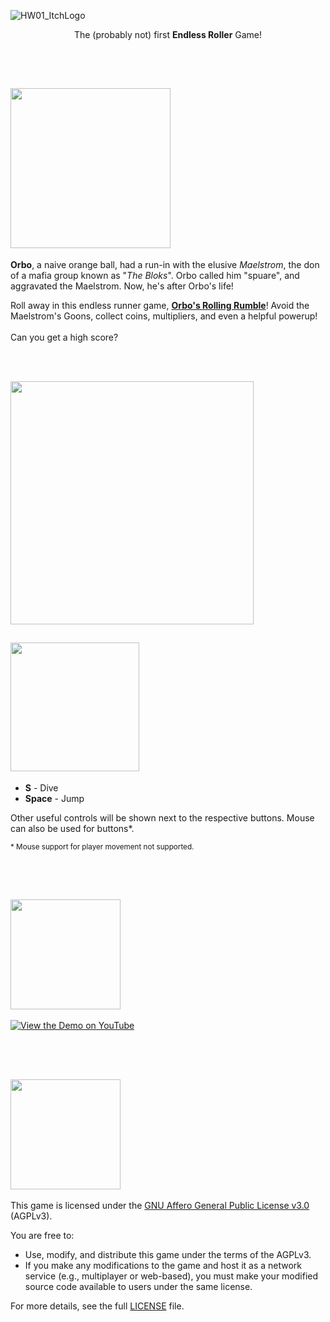 ![HW01_ItchLogo](https://github.com/user-attachments/assets/757dbc55-6fbe-46a2-85b0-19521d37aed2)

<p align="center">
The (probably not) first <b>Endless Roller</b> Game!
</p>
<br></br>

## <img src="https://github.com/user-attachments/assets/221c1f5c-a1ef-445e-8164-6542306db03d" width=256 />

**Orbo**, a naive orange ball, had a run-in with the elusive *Maelstrom*, the don of a mafia group known as "*The Bloks*". Orbo called him "spuare", and aggravated the Maelstrom. Now, he's after Orbo's life!

Roll away in this endless runner game, <ins>**Orbo's Rolling Rumble**</ins>! Avoid the Maelstrom's Goons, collect coins, multipliers, and even a helpful powerup! 
<br></br>
Can you get a high score?

<br></br>

[<img src="https://github.com/user-attachments/assets/0d133dca-9f65-4e27-a08d-ba38bda43bf9" width=389 />](https://ctom314.itch.io/orbos-rolling-rumble)


## <img src="https://github.com/user-attachments/assets/6b605794-a751-4aba-8916-a2d01260d642" width=206 />
- **S**       -   Dive
- **Space**   -   Jump

Other useful controls will be shown next to the respective buttons. Mouse can also be used for buttons*.

<sup>* Mouse support for player movement not supported.</sup>

<br></br>
 
## <img src="https://github.com/user-attachments/assets/bd04d2e9-1c5e-4979-b327-29d5f95b8ec6" width=176 />

[![View the Demo on YouTube](https://img.youtube.com/vi/j4JIMepwgpI/0.jpg)](https://www.youtube.com/watch?v=j4JIMepwgpI)

<br></br>

## <img src="https://github.com/user-attachments/assets/e2d3352f-dc78-4671-8022-b39aad2a755f" width=176 />

This game is licensed under the [GNU Affero General Public License v3.0](./LICENSE) (AGPLv3).

You are free to:
- Use, modify, and distribute this game under the terms of the AGPLv3.
- If you make any modifications to the game and host it as a network service (e.g., multiplayer or web-based), you must make your modified source code available to users under the same license.

For more details, see the full [LICENSE](./LICENSE) file.
